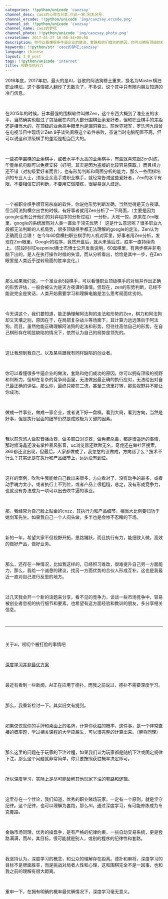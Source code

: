 ```yaml
---
categories: !!python/unicode 'caozsay'
channel_desc: caoz的心得与分享,只此一家,别无分号.
channel_ercode: !!python/unicode 'img/caozsay.ercode.png'
channel_id: !!python/unicode 'caozsay'
channel_name: caoz的梦呓
channel_photo: !!python/unicode 'img/caozsay.photo.png'
createtime: 2017-01-27 16:08:34+00:00
description: 你可以看懂很多牛逼企业的做法，套路和他们成功的原因，你可以拥有顶级的视野和判断力，但却在复杂的竞争局面里，无法做出最正确的执行应对，无法给出对自己最正确的评估。那么你，最终只能在二流，甚至三流里打转，那些视野并不能让你成功。
keywords: !!python/str 'caoz的梦呓,caozsay'
language: chinese
layout: 1_0_post
tags: !!python/unicode 'internet'
title: 视野与执行力
---
```

<div class="rich_media_content" id="js_content">
<p>
         2016年底，2017年初，最火的是AI，谷歌的阿法狗卷土重来，换名为Master横扫职业棋坛，这个事情被人翻炒了无数次了，不多说，说个其中只有圈内朋友知道的冷门信息。
        </p>
<p>
<br/>
</p>
<p>
         在2015年的时候，日本最强的围棋软件叫做Zen，这个东西大概到了准业五的水平，当然确实也超过了包括我在内的大部分围棋业余爱好者，但和职业棋手的差距还是相当大的，在顶级的业余高手眼里也是漏洞百出。前世界冠军，罗洗河九段曾在电视节目中现场让Zen 9子谈笑间将这个软件杀败，虽说当时电脑配置不高，但可以说这和顶级棋手的差距是相当巨大的。
        </p>
<p>
<br/>
</p>
<p>
         一些初学围棋的业余棋手，或者水平不太高的业余棋手，有些就喜欢跟Zen对练，毕竟单机电脑可以免费安装（好吧，其实是因为盗版的比较容易获取。）而且棋力还不错（对初级爱好者而言），也有形势判断和局面分析的能力，那么一些围棋培训的专业人士，顶级业余高手或职业棋手，就经常告诫这些爱好者，Zen的水平有限，不要相信它的判断，不要用它做陪练，很容易误入歧途。
        </p>
<p>
<br/>
</p>
<p>
         一个被职业棋手很容易杀崩的软件，你说他形势判断准确，当然觉得是天方夜谭。但当阿法狗横空出世的时候，有好事者就用Zen分析了一下局面，（主要是因为google没有公开他们的对弈程序的分析过程）一分析，大吃一惊，原来在Zen眼里，google的系统居然对人类一直处于领先优势！  这是什么意思呢？很多职业九段都无法判断的人机局势，很多顶级棋手都无法理解的google的走法，Zen认为正确而且合理！ 在今年60盘横扫职业棋手的人机对弈里，好事者用Zen分析，发现在Zen眼里，Google的程序，竟然开盘后，就从未落后过，胜率一直持续向上。（前段时间Deepmind黄士杰博士公开发表说明，60盘棋里，有两步棋并非电脑下出的，是人在执行操作时候的失误，而从分析看出，恰恰是其中一步，在Zen眼里是人类近乎逆转局面的胜率变化。）
        </p>
<p>
<br/>
</p>
<p>
         那么如果我们说，一个准业余5段棋手，可以看懂职业顶级棋手的对局并作出正确的形势评估，一般会被认为是天方夜谭的事情。但现在，zen的形势判断，已经不能说完全是笑话，人类开始需要学习和理解电脑是怎么思考局面优劣的。
        </p>
<p>
<br/>
</p>
<p>
         今天讲这个，我们要知道，能正确理解阿法狗的走法和形势的Zen，棋力和阿法狗却又天壤之别，原因在于，在局部复杂战斗等场面下，其计算力远远落后于阿法狗。而且，虽然他能正确理解阿法狗的走法和形势，但往往高估自己的形势，在自己棋形存在明显缺陷的情况下，依然认为自己的局势是领先的。
        </p>
<p>
<br/>
</p>
<p>
         这让我想到我自己。以及某些跟我有同样缺陷的创业者。
        </p>
<p>
<br/>
</p>
<p>
         你可以看懂很多牛逼企业的做法，套路和他们成功的原因，你可以拥有顶级的视野和判断力，但却在复杂的竞争局面里，无法做出最正确的执行应对，无法给出对自己最正确的评估。那么你，最终只能在二流，甚至三流里打转，那些视野并不能让你成功。
        </p>
<p>
<br/>
</p>
<p>
         做成一件事业，做成一家企业，或者说下好一盘棋。看到大局，看到方向，当然是好事，但是执行层面的细节仍然是成败极为关键的因素。
         <br/>
</p>
<p>
<br/>
</p>
<p>
         我以前忽悠人做影音播放器，做多窗口浏览器，做免费杀毒，都是很遥远的事情，那时候冯鑫还没有掌控暴风影音，uc浏览器还默默无名，奇虎还在做社区搜索，360都还没出现，但最后，人家都做成了，我忽悠的没做成，方向错了么？技术不行么？其实还是在执行和产品细节上，远远没有到位。
        </p>
<p>
<br/>
</p>
<p>
         这样的案例，吹吹牛我能给自己数出来很多，方向看对了，没有动手的最多，或者动手魄力太小，或者执行上不到位，或者产品上很粗糙，总之，没有形成竞争力，也就没有办法成为一项可以出去吹牛逼的事业。
        </p>
<p>
<br/>
</p>
<p>
         那，我经常为自己脸上贴金的cnzz，其执行力和产品细节，相当大比例要归功于姚剑军先生。如果我自己一个人闷头做，多半也是会惨不忍睹的下场。
        </p>
<p>
<br/>
</p>
<p>
         新的一年，希望大家不但视野开拓，思路踊跃，而且执行有力，能细致入微，高效的做好产品，做好业务。
        </p>
<p>
<br/>
</p>
<p>
         那么，还存在一种情况，比如我这样的，已经积习难改，很难提升自己另一方面能力，那么，我给一个诚恳的建议，找另一方面优势的合伙人形成互补。这也是我最近一直对自己进行反思的地方。
        </p>
<p>
<br/>
</p>
<p>
         过几天我会开一个新的话题来分享，看不见的竞争力，谈谈一些市场竞争中，容易被创业者忽视的执行细节和要素。也希望有这方面经验和教训的朋友，多分享相关信息。
        </p>
<p>
<br/>
</p>
<hr/>
<p>
<br/>
</p>
<p>
         关于ai，唠叨个被打脸的事情吧
        </p>
<p>
<br/>
</p>
<p>
<a data_ue_src="http://mp.weixin.qq.com/s?__biz=MzI0MjA1Mjg2Ng==&amp;mid=402064254&amp;idx=1&amp;sn=9737c7d8c19951f70a8025e7b3ee7c07&amp;scene=21#wechat_redirect" href="http://mp.weixin.qq.com/s?__biz=MzI0MjA1Mjg2Ng==&amp;mid=402064254&amp;idx=1&amp;sn=9737c7d8c19951f70a8025e7b3ee7c07&amp;scene=21#wechat_redirect" target="_blank">
          深度学习并非最优方案
         </a>
<br/>
</p>
<p>
<br/>
</p>
<p>
         最近有看到一些新闻，AI正在应用于德扑，而我之前说过，德扑不需要深度学习。
        </p>
<p>
<br/>
</p>
<p>
         那么，我重新检讨一下。其实旧文有提到。
        </p>
<p>
<br/>
</p>
<p>
         如果仅仅就你的手牌和桌面上的名牌，计算你获胜的概率，这件事，是一个非常直接的概率题，学过相关课程的大学应届生，可以很完整的计算出来。（麻将同理）
         <br/>
</p>
<p>
<br/>
</p>
<p>
         那么这里的问题在于玩家的下注过程，如果我们认为玩家都是随机下注或固定规律下注，那么这个问题就非常简单，你只要按照获胜概率决定即可。
        </p>
<p>
<br/>
</p>
<p>
         所以深度学习，实际上是尽可能破解其他玩家下注的套路和逻辑。
        </p>
<p>
<br/>
</p>
<p>
         这里存在一个悖论，我们知道，优秀的职业赌场玩家，一定有一个原则，就是坚守纪律。这个纪律，也可以理解为套路，那么AI，通过深度学习，有可能修炼成为专克套路。
        </p>
<p>
<br/>
</p>
<p>
         金融市场同理，优秀的操盘手，是有严格的纪律约束，一些自动交易系统，更是套路满满，而AI，其目标，很可能就是别人，或别的程序的纪律性和套路。
        </p>
<p>
<br/>
</p>
<p>
         我坚持认为，深度学习的概念，和公众的理解存在距离。德扑和麻将，深度学习的目标不是牌面胜率，而是挑战对局者人性和心理，这和围棋完全不是一回事，也和我之前的理解有很大距离。
        </p>
<p>
<br/>
</p>
<p>
         重申一下，在拥有明确的概率最优解情况下，深度学习毫无意义。
        </p>
<p>
<br/>
</p>
<p>
<br/>
</p>
</div>
